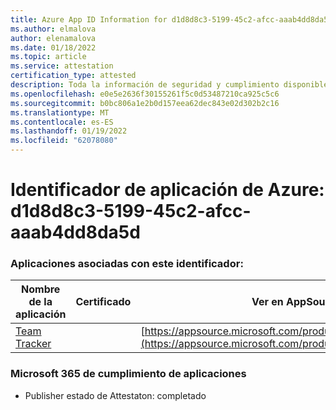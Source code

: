 ```yaml
---
title: Azure App ID Information for d1d8d8c3-5199-45c2-afcc-aaab4dd8da5d
ms.author: elmalova
author: elenamalova
ms.date: 01/18/2022
ms.topic: article
ms.service: attestation
certification_type: attested
description: Toda la información de seguridad y cumplimiento disponible para d1d8d8c3-5199-45c2-afcc-aaab4dd8da5d.
ms.openlocfilehash: e0e5e2636f30155261f5c0d53487210ca925c5c6
ms.sourcegitcommit: b0bc806a1e2b0d157eea62dec843e02d302b2c16
ms.translationtype: MT
ms.contentlocale: es-ES
ms.lasthandoff: 01/19/2022
ms.locfileid: "62078080"
---
```

# <a name="azure-app-id-d1d8d8c3-5199-45c2-afcc-aaab4dd8da5d"></a>Identificador de aplicación de Azure: d1d8d8c3-5199-45c2-afcc-aaab4dd8da5d


### <a name="apps-associated-with-this-id"></a>Aplicaciones asociadas con este identificador:
| **Nombre de la aplicación** | **Certificado** | **Ver en AppSource** |
|--------------|---------------|-----------------------|
| [Team Tracker](https://docs.microsoft.com/microsoft-365-app-certification/forward/WA200003572) |  | [https://appsource.microsoft.com/product/office/WA200003572](https://appsource.microsoft.com/product/office/WA200003572) |

### <a name="microsoft-365-app-compliance-status"></a>Microsoft 365 de cumplimiento de aplicaciones
- Publisher estado de Attestaton: completado
